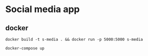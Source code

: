 # Social media app


## docker

```
docker build -t s-media . && docker run -p 5000:5000 s-media
```

```
docker-compose up
```


